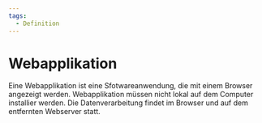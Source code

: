 ```yaml
---
tags:
  - Definition
---
```


# Webapplikation

Eine Webapplikation ist eine Sfotwareanwendung, die mit einem Browser angezeigt werden. Webapplikation müssen nicht lokal auf dem Computer installier werden. Die Datenverarbeitung findet im Browser und auf dem entfernten Webserver statt.
